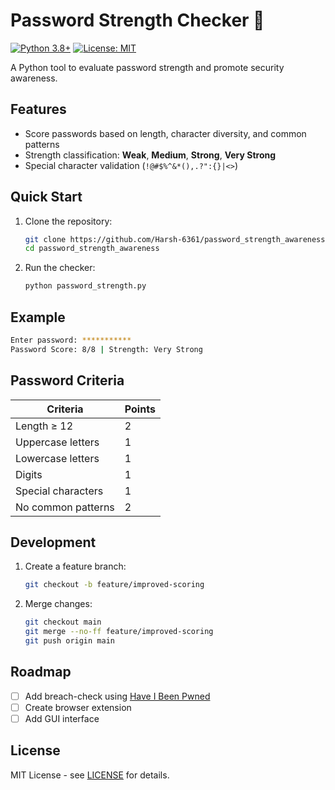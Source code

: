 # Password Strength Checker 🔐

[![Python 3.8+](https://img.shields.io/badge/python-3.8%2B-blue)](https://www.python.org/)
[![License: MIT](https://img.shields.io/badge/License-MIT-yellow.svg)](https://opensource.org/licenses/MIT)

A Python tool to evaluate password strength and promote security awareness.

## Features
- Score passwords based on length, character diversity, and common patterns
- Strength classification: **Weak**, **Medium**, **Strong**, **Very Strong**
- Special character validation (`!@#$%^&*(),.?":{}|<>`)

## Quick Start
1. Clone the repository:
   ```bash
   git clone https://github.com/Harsh-6361/password_strength_awareness.git
   cd password_strength_awareness
   ```
2. Run the checker:
   ```bash
   python password_strength.py
   ```

## Example
```bash
Enter password: ***********
Password Score: 8/8 | Strength: Very Strong
```

## Password Criteria
| Criteria                | Points |
|-------------------------|--------|
| Length ≥ 12             | 2      |
| Uppercase letters       | 1      |
| Lowercase letters       | 1      |
| Digits                  | 1      |
| Special characters      | 1      |
| No common patterns      | 2      |

## Development
1. Create a feature branch:
   ```bash
   git checkout -b feature/improved-scoring
   ```
2. Merge changes:
   ```bash
   git checkout main
   git merge --no-ff feature/improved-scoring
   git push origin main
   ```

## Roadmap
- [ ] Add breach-check using [Have I Been Pwned](https://haveibeenpwned.com/API/v3)
- [ ] Create browser extension
- [ ] Add GUI interface

## License
MIT License - see [LICENSE](LICENSE) for details.
